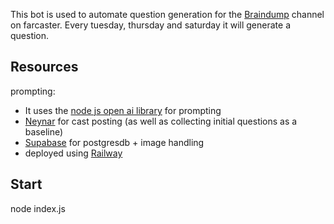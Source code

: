 This bot is used to automate question generation for the [Braindump](https://warpcast.com/~/channel/braindump) channel on farcaster. Every tuesday, thursday and saturday it will generate a question.

## Resources
prompting: 
- It uses the [node js open ai library](https://github.com/openai/openai-node) for prompting
- [Neynar](https://neynar.com/) for cast posting (as well as collecting initial questions as a baseline)
- [Supabase](https://supabase.com/) for postgresdb + image handling
- deployed using [Railway](https://railway.app?referralCode=aKwJhG)




## Start
node index.js
